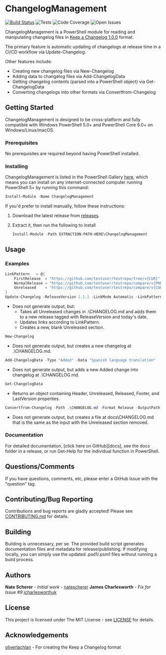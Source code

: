 # ChangelogManagement

[![Build Status](https://img.shields.io/azure-devops/build/natescherer/changelogmanagement/1.svg?logo=azuredevops)](https://dev.azure.com/natescherer/ChangelogManagement/_build/latest?definitionId=1&branchName=master) ![Tests](https://img.shields.io/azure-devops/tests/natescherer/changelogmanagement/1.svg?logo=azuredevops) ![Code Coverage](https://img.shields.io/azure-devops/coverage/natescherer/changelogmanagement/1.svg?logo=azuredevops) ![Open Issues](https://img.shields.io/github/issues-raw/natescherer/changelogmanagement.svg?logo=github)

ChangelogManagement is a PowerShell module for reading and manipulating changelog files in [Keep a Changelog 1.0.0](https://keepachangelog.com/en/1.0.0/) format.

The primary feature is automatic updating of changelogs at release time in a CI/CD workflow via Update-Changelog.

Other features include:

- Creating new changelog files via New-Changelog
- Adding data to changelog files via Add-ChangelogData
- Getting changelog contents (parsed into a PowerShell object) via Get-ChangelogData
- Converting changelogs into other formats via Convertfrom-Changelog

## Getting Started

ChangelogManagement is designed to be cross-platform and fully compatible with Windows PowerShell 5.0+ and PowerShell Core 6.0+ on Windows/Linux/macOS.

### Prerequisites

No prerequisites are required beyond having PowerShell installed.

### Installing

ChangelogManagement is listed in the PowerShell Gallery [here](https://www.powershellgallery.com/packages/ChangelogManagement), which means you can install on any internet-connected computer running PowerShell 5+ by running this command:

```PowerShell
Install-Module -Name ChangelogManagement
```

If you'd prefer to install manually, follow these instructions:

1. Download the latest release from [releases](../../releases).
1. Extract it, then run the following to install

    ```PowerShell
    Install-Module -Path EXTRACTION-PATH-HERE\ChangelogManagement
    ```

## Usage

### Examples

``` PowerShell
LinkPattern   = @{
    FirstRelease  = "https://github.com/testuser/testrepo/tree/v{CUR}"
    NormalRelease = "https://github.com/testuser/testrepo/compare/v{PREV}..v{CUR}"
    Unreleased    = "https://github.com/testuser/testrepo/compare/v{CUR}..HEAD"
}
Update-Changelog -ReleaseVersion 1.1.1 -LinkMode Automatic -LinkPattern $LinkPattern
```

- Does not generate output, but:
  - Takes all Unreleased changes in .\CHANGELOG.md and adds them to a new release tagged with ReleaseVersion and today's date.
  - Updates links according to LinkPattern.
  - Creates a new, blank Unreleased section.

``` PowerShell
New-Changelog
```

- Does not generate output, but creates a new changelog at .\CHANGELOG.md.

``` PowerShell
Add-ChangelogData -Type "Added" -Data "Spanish language translation"
```

- Does not generate output, but adds a new Added change into changelog at  .\CHANGELOG.md.

``` PowerShell
Get-ChangelogData
```

- Returns an object containing Header, Unreleased, Released, Footer, and LastVersion properties.

``` PowerShell
Convertfrom-Changelog -Path .\CHANGELOG.md -Format Release -OutputPath docs\CHANGELOG.md
```

- Does not generate output, but creates a file at docs\CHANGELOG.md that is the same as the input with the Unreleased section removed.

### Documentation

For detailed documentation, [click here on GitHub][docs], see the docs folder in a release, or run Get-Help for the individual function in PowerShell.

## Questions/Comments

If you have questions, comments, etc, please enter a GitHub Issue with the "question" tag.

## Contributing/Bug Reporting

Contributions and bug reports are gladly accepted! Please see [CONTRIBUTING.md](CONTRIBUTING.md) for details.

## Building

Building is unnecessary, per se. The provided build script generates documentation files and metadata for release/publishing. If modifying locally, you can simply use the updated .psd1/.psm1 files without running a build process.

## Authors

**Nate Scherer** - *Initial work* - [natescherer](https://github.com/natescherer)
**James Charlesworth** - *Fix for Issue #9* [jcharlesworthuk](https://github.com/jcharlesworthuk)

## License

This project is licensed under The MIT License - see [LICENSE](LICENSE) for details.

## Acknowledgements

[oliverlachlan](https://github.com/olivierlacan/keep-a-changelog) - For creating the Keep a Changelog format
